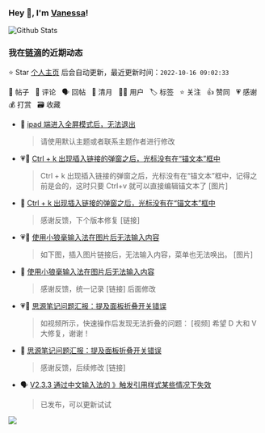 ### Hey 👋, I'm [Vanessa](http://vanessa.b3log.org/)!

![Github Stats](https://github-readme-stats.vercel.app/api?username=Vanessa219&show_icons=true)

<!--events start -->

### 我在[链滴](https://ld246.com)的近期动态

⭐️ Star [个人主页](https://github.com/Vanessa219/Vanessa219) 后会自动更新，最近更新时间：`2022-10-16 09:02:33`

📝 帖子 &nbsp; 💬 评论 &nbsp; 🗣 回帖 &nbsp; 🌙 清月 &nbsp; 👨‍💻 用户 &nbsp; 🏷️ 标签 &nbsp; ⭐️ 关注 &nbsp; 👍 赞同 &nbsp; 💗 感谢 &nbsp; 💰 打赏 &nbsp; 🗃 收藏

* 💬 [ipad 端进入全屏模式后，无法退出](https://ld246.com/article/1665847326053/comment/1665850124595#comments)

  > 请使用默认主题或者联系主题作者进行修改
* 💗📝 [Ctrl + k 出现插入链接的弹窗之后，光标没有在“锚文本”框中](https://ld246.com/article/1665824968026)

  > Ctrl + k 出现插入链接的弹窗之后，光标没有在“锚文本”框中，记得之前是会的，这时只要 Ctrl+v 就可以直接编辑锚文本了 [图片]
* 💬 [Ctrl + k 出现插入链接的弹窗之后，光标没有在“锚文本”框中](https://ld246.com/article/1665824968026/comment/1665849916154#comments)

  > 感谢反馈，下个版本修复 [链接]
* 💗📝 [使用小狼毫输入法在图片后无法输入内容](https://ld246.com/article/1665719293692)

  > 如下图，插入图片链接后，无法输入内容，菜单也无法唤出。 [图片]
* 💬 [使用小狼毫输入法在图片后无法输入内容](https://ld246.com/article/1665719293692/comment/1665727095074#comments)

  > 感谢反馈，统一记录 [链接] 后面修改
* 💗📝 [思源笔记问题汇报：提及面板折叠开关错误](https://ld246.com/article/1665651818600)

  > 如视频所示，快速操作后发现无法折叠的问题： [视频] 希望 D 大和 V 大修复，谢谢！
* 💬 [思源笔记问题汇报：提及面板折叠开关错误](https://ld246.com/article/1665651818600/comment/1665675688820#comments)

  > 感谢反馈，后续修改 [链接]
* 🗣 [V2.3.3 通过中文输入法的 》触发引用样式某些情况下失效](https://ld246.com/article/1665565117038/comment/1665584581863#comments)

  > 已发布，可以更新试试


<!--events end -->

<a title="Hits" target="_blank" href="https://github.com/Vanessa219/Vanessa219"><img src="https://hits.b3log.org/Vanessa219/Vanessa219.svg"></a>
